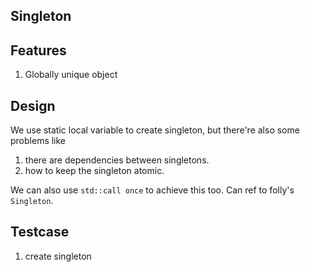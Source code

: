 ## Singleton

## Features
1. Globally unique object

## Design
We use static local variable to create singleton, but there're also some problems like 
1. there are dependencies between singletons. 
2. how to keep the singleton atomic.

We can also use `std::call once` to achieve this too. Can ref to folly's `Singleton`.

## Testcase
1. create singleton

